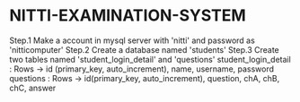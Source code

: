 # NITTI-EXAMINATION-SYSTEM

Step.1 Make a account in mysql server with 'nitti' and password as 'nitticomputer'
Step.2 Create a database named 'students'
Step.3 Create two tables named 'student_login_detail'  and 'questions' 
student_login_detail : Rows -> id (primary_key, auto_increment), name, username, password
questions : Rows ->  id(primary_key, auto_increment), question, chA, chB, chC, answer
